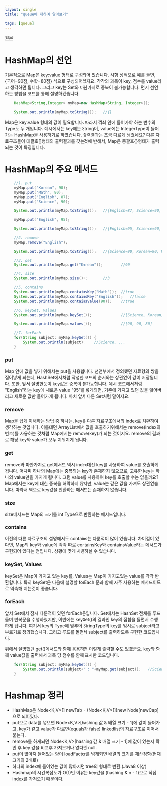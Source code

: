 ```yaml
---
layout: single
title: "queue에 대하여 알아보기"

tags: [queue]
---
```

[원본](https://wikidocs.net/122193)


# HashMap의 선언

기본적으로 Map은 key:value 형태로 구성되어 있습니다. 시험 성적으로 예를 들면, {국어=90점, 수학=80점} 식으로 구성되어있지요. 각각의 과목이 key, 점수를 value라고 생각하면 됩니다. 그리고 key는 Set와 마찬가지로 중복이 불가능합니다.
먼저 선언하는 방법을 코드를 통해 설명하겠습니다.

```java
    HashMap<String,Integer> myMap=new HashMap<String, Integer>();

    System.out.println(myMap.toString());   //{}
```
Map은 key:value 형태의 값이 필요합니다. 따라서 꺾쇠 안에 들어가야 하는 변수의 Type도 두 개입니다. 예시에서는 key에는 String이, value에는 IntegerType이 들어가는 HashMap을 사용하기로 하였습니다.
출력결과는 조금 다르게 생겼네요? 다른 자료구조들이 대괄호[]형태의 출력결과를 갖는것에 반해서, Map은 중괄호{}형태가 출력되는 것이 특징입니다.

# HashMap의 주요 메서드

```java
    //1. put
    myMap.put("Korean", 90);
    myMap.put("Math", 80);
    myMap.put("English", 87);
    myMap.put("Science", 90);

    System.out.println(myMap.toString());   //{English=87, Science=90, Korean=90, Math=80}

    myMap.put("English", 95);

    System.out.println(myMap.toString());   //{English=95, Science=90, Korean=90, Math=80}

    //2. remove
    myMap.remove("English");

    System.out.println(myMap.toString());   //{Science=90, Korean=90, Math=80}

    //3. get
    System.out.println(myMap.get("Korean"));        //90

    //4. size
    System.out.println(myMap.size());       //3

    //5. contains
    System.out.println(myMap.containsKey("Math"));  //true
    System.out.println(myMap.containsKey("English"));   //false
    System.out.println(myMap.containsValue(90));    //true

    //6. keySet, Values
    System.out.println(myMap.keySet());             //[Science, Korean, Math]

    System.out.println(myMap.values());             //[90, 90, 80]

    //7. forEach
    for(String subject: myMap.keySet()) {
        System.out.println(subject);    //Science, ...
    }
```
### put
Map 안에 값을 넣기 위해서는 put을 사용합니다. 선언부에서 정의했던 자료형의 쌍을 집어넣게 되는데, HashSet에서처럼 작성한 코드의 순서와는 상관없이 값이 저장됩니다.
또한, 앞서 설명한듯이 key값은 중복이 불가능합니다. 예시 코드에서처럼 "English"라는 key에 새로운 value "95"를 넣게되면, 기존에 가지고 있던 값을 잃어버리고 새로운 값만 들어가게 됩니다.
마치 앞서 다룬 Set처럼 말이지요.

### remove
Map을 쉽게 이해하는 방법 중 하나는, key를 다른 자료구조에서의 index로 치환하여 생각하는 것입니다. 이를테면 ArrayList에서 값을 호출하기위해서는 remove(index의 번호)를 사용하는 것처럼 Map에서는 remove(key)가 되는 것이지요. remove의 결과로 해당 key와 value가 모두 지워지게 됩니다.

### get
remove와 마찬가지로 get메서드 역시 index대신 key를 사용하여 value를 호출하게 됩니다. 어차피 하나의 Map에는 중복되는 key가 존재하지 않으므로, 고유한 key는 하나의 value만을 가지게 됩니다. 그럼 value를 사용하여 key를 호출할 수는 없을까요? Map에서는 key에 대한 중복을 허락하지 않지만, value는 같은 값을 가져도 상관없습니다. 따라서 역으로 key값을 반환하는 메서드는 존재하지 않습니다.

### size
size메서드는 Map의 크기를 int Type으로 반환하는 메서드입니다.

### contains
이전의 다른 자료구조의 설명에서도 contains는 다룬적이 많이 있습니다. 차이점이 있다면, Map의 key와 value에 각각 따로 containsKey와 containsValue라는 메서드가 구현되어 있다는 점입니다. 상황에 맞게 사용하실 수 있습니다.

### keySet, Values
keySet은 Map이 가지고 있는 key를, Values는 Map이 가지고있는 value를 각각 반환합니다. 특히 keySet은 다음에 설명할 forEach 문과 함께 자주 사용하는 메서드이므로 익숙해 지는것이 좋습니다.

### forEach
앞서 Set에서 잠시 다룬적이 있던 forEach문입니다. Set에서는 HashSet 전체를 루프돌며 반복문을 수행하였지만, 이번에는 keySet()의 결과인 key의 집합을 돌면서 수행하게 됩니다. 여기서 key의 Type에 맞추어 StringType의 key를 임시로 subject라고 부르기로 정의했습니다. 그리고 루프를 돌면서 subject를 출력하도록 구현한 코드입니다.

위에서 설명했던 get()메서드와 함께 응용하면 이렇게 출력할 수도 있겠군요. key와 함께 value값을 출력해서 과목 당 점수를 함께 표시한 코드입니다.

```java
    for(String subject: myMap.keySet()) {
        System.out.println(subject+" : "+myMap.get(subject));   //Science : 90, ...
    }   
```













# Hashmap 정리

- HashMap은 Node<K,V>[] newTab = (Node<K,V>[])new Node[newCap] 으로 되어있다.
- put으로 data를 넣으면 Node<K,V>[hashing 값 & 배열 크기 - 1]에 값이 들어가고, key가 같고 value가 다르면(equals가 false) linkedlist의 자료구조로 이어서 붙는다.
- remove를 하게되면 Node<K,V>[hashing 값 & 배열 크기 - 1]에 값이 있는지 확인 후 key 값을 비교후 가져오거나 없다면 null.
- put이 많아져 들어있는 양이 loadFactor를 넘게되면 배열의 크기를 재산정함(현재 크기의 2배로)
- 하나의 index에 들어있는 값이 많아지면 tree의 형태로 변환.(Java8 이상)
- Hashmap의 시간복잡도가 O(1)인 이유는 key값을 (hashing & n - 1)으로 직접 index를 가져오기 때문이다.

